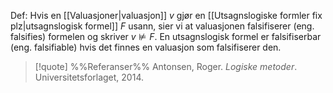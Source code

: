 Def:
Hvis en [[Valuasjoner|valuasjon]] $v$ gjør en [[Utsagnslogiske formler fix plz|utsagnslogisk formel]] $F$ usann, sier vi at valuasjonen falsifiserer (eng. falsifies) formelen og skriver $v\not\models F$. En utsagnslogisk formel er falsifiserbar (eng. falsifiable) hvis det finnes en valuasjon som falsifiserer den.

> [!quote] %%Referanser%%
Antonsen, Roger. *Logiske metoder*. Universitetsforlaget, 2014.